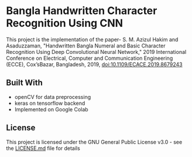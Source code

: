 # Bangla Handwritten Character Recognition Using CNN
This project is the implementation of the paper- S. M. Azizul Hakim and Asaduzzaman, "Handwritten Bangla Numeral and Basic Character Recognition Using Deep Convolutional Neural Network," 2019 International Conference on Electrical, Computer and Communication Engineering (ECCE), Cox’sBazar, Bangladesh, 2019, [doi:10.1109/ECACE.2019.8679243](https://ieeexplore.ieee.org/document/8679243)

## Built With
* openCV for data preprocessing
* keras on tensorflow backend
* Implemented on Google Colab






## License
This project is licensed under the GNU General Public License v3.0 - see the [LICENSE.md](https://github.com/systemFraud/bHCR/blob/master/LICENSE.md) file for details
